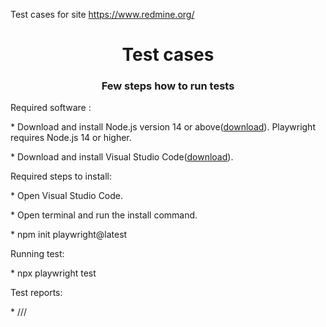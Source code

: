 Test cases for site https://www.redmine.org/

<h1 align="center">Test cases</h1>
<h3 align="center">Few steps how to run tests</h3>

Required software :

<p>* Download and install Node.js version 14 or above(<a href="https://nodejs.org/en/download/">download</a>). Playwright requires Node.js 14 or higher.</p>
<p>* Download and install Visual Studio Code(<a href="https://code.visualstudio.com/download">download</a>).</p>

Required steps to install:

<p>* Open Visual Studio Code.</p>
<p>* Open terminal and run the install command.</p>
<p>* npm init playwright@latest</p>

Running test:

<p>* npx playwright test</p>

Test reports:

<p>* ///</p>
